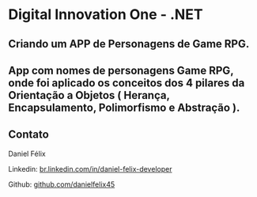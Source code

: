 # Digital Innovation One - .NET

## Criando um APP de Personagens de Game RPG.

## App com nomes de personagens Game RPG, onde foi aplicado os conceitos dos 4 pilares da Orientação a Objetos ( Herança, Encapsulamento, Polimorfismo e Abstração ).

## Contato

Daniel Félix

Linkedin: [br.linkedin.com/in/daniel-felix-developer](https://br.linkedin.com/in/daniel-felix-developer)

Github: [github.com/danielfelix45](https://github.com/danielfelix45)
